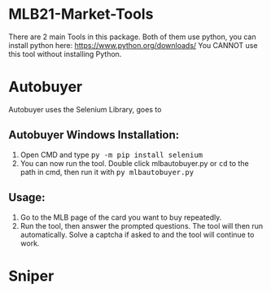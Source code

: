 # MLB21-Market-Tools
There are 2 main Tools in this package. Both of them use python, you can install python here: https://www.python.org/downloads/
You CANNOT use this tool without installing Python.
# Autobuyer
Autobuyer uses the Selenium Library, goes to 
## Autobuyer Windows Installation:
1. Open CMD and type <kbd>py -m pip install selenium</kbd>
2. You can now run the tool. Double click mlbautobuyer.py or <kbd>cd</kbd> to the path in cmd, then run it with <kbd>py mlbautobuyer.py</kbd>
## Usage:
1. Go to the MLB page of the card you want to buy repeatedly.
2. Run the tool, then answer the prompted questions. The tool will then run automatically. Solve a captcha if asked to and the tool will continue to work.
# Sniper
